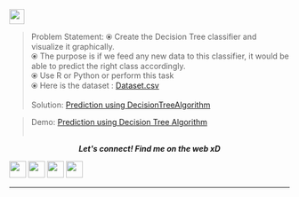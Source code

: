 <br><br>
<img height="27" src="https://img.shields.io/badge/Prediction using Decision Tree Algorithm -Level  Intermediate-orange.svg?&style=for-the-badge&logo=TheSparksFoundation&logoColor=blue"/>
<br>

> Problem Statement:
 ⦿ Create the Decision Tree classifier and visualize it graphically.<br>
 ⦿ The purpose is if we feed any new data to this classifier, it would be able to
   predict the right class accordingly. <br>
 ⦿ Use R or Python or perform this task<br>
 ⦿ Here is the dataset :
<a href="https://github.com/manishghoshal99/Prediction-using-Decision-Tree-Algorithm/blob/main/iris.csv">Dataset.csv</a><br><br>
> Solution:
<a href="https://github.com/manishghoshal99/Prediction-using-Decision-Tree-Algorithm/blob/main/Prediction%20using%20Decision%20Tree%20Algorithm.ipynb">Prediction using DecisionTreeAlgorithm </a>

> Demo:
<a href="https://www.youtube.com/watch?v=UFl8yvJF4qk">Prediction using Decision Tree Algorithm</a>
<br><br>
<p align="center">
  <b><i>Let's connect! Find me on the web xD</i></b>

[<img height="30" src = "https://img.shields.io/badge/Youtube-%23E4405F.svg?&style=for-the-badge&logo=Youtube&logoColor=white">][Youtube] 
[<img height="30" src = "https://img.shields.io/badge/gmail-c14438?&style=for-the-badge&logo=gmail&logoColor=white">][gmail] 
[<img height="30" src="https://img.shields.io/badge/linkedin-blue.svg?&style=for-the-badge&logo=linkedin&logoColor=white" />][LinkedIn]
[<img height="30" src="https://img.shields.io/badge/github-black.svg?&style=for-the-badge&logo=github&logoColor=white" />][Github]
<br />
<hr />

[youtube]: https://www.youtube.com/channel/UCBY1EFXHzR7EG1kaVC73pYA
[gmail]: mailto:meloidasdragneel12@gmail.com
[linkedin]: https://www.linkedin.com/in/manish-ghoshal-454ba0205/
[github]: https://github.com/manishghoshal99
